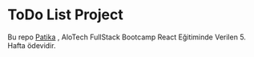 # ToDo List Project

Bu repo [Patika](https://www.patika.dev) , AloTech FullStack Bootcamp React Eğitiminde Verilen 5. Hafta ödevidir.
